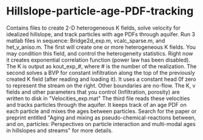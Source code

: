 # Hillslope-particle-age-PDF-tracking
Contains files to create 2-D heterogeneous K fields, solve velocity for idealized hillslope, and track particles with age PDFs through aquifer.
Run 3 matlab files in sequence: Bridge2d_exp.m, vcalc_sparse.m, and het_v_aniso.m.
The first will create one or more heterogeneous K fields.  You may condition this field, and control the heterogeneity statistics.  Right now it creates exponential correlation function (power law has been disabled). The K is output as kout_exp_#, where # is the number of the realization.
The second solves a BVP for constant infiltration along the top of the previously created K field (after reading and loading it).  It uses a constant head 0f zero to represent the stream on the right.  Other boundaries are no-flow.  The K, v fields and other parameters that you control (Infiltration, porosity) are written to disk in "Velocities_exp.mat"
The third file reads these velocities and tracks particles through the aquifer.  It keeps track of an age PDF on each particle and mixes the ages between particles.
Search for the paper or preprint entitled "Aging and mixing as pseudo-chemical-reactions between, and on, particles: Perspectives on particle interaction and multi-modal ages in hillslopes and streams"  for more details.
